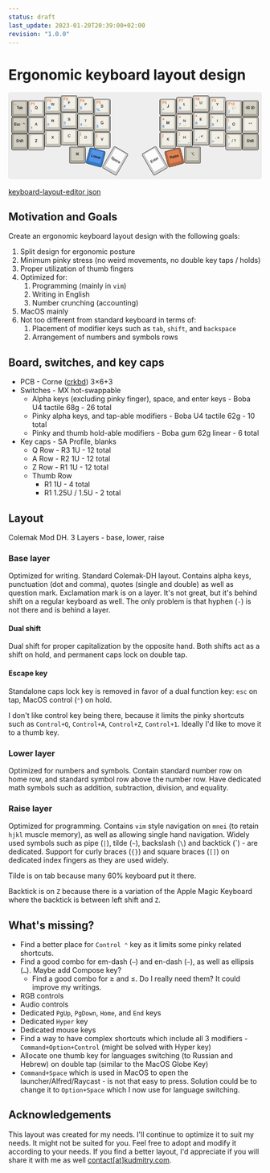 ```yaml
---
status: draft
last_update: 2023-01-20T20:39:00+02:00
revision: "1.0.0"
---
```


# Ergonomic keyboard layout design
![layout](media/keyboard-layout.png)

[keyboard-layout-editor json](media/keyboard-layout.json)

## Motivation and Goals
Create an ergonomic keyboard layout design with the following goals:

1. Split design for ergonomic posture
2. Minimum pinky stress (no weird movements, no double key taps / holds)
3. Proper utilization of thumb fingers
4. Optimized for:
    1. Programming (mainly in `vim`)
    2. Writing in English
    3. Number crunching (accounting)
5. MacOS mainly
6. Not too different from standard keyboard in terms of:
    1. Placement of modifier keys such as `tab`, `shift`, and `backspace`
    2. Arrangement of numbers and symbols rows

## Board, switches, and key caps
* PCB - Corne ([crkbd](https://github.com/foostan/crkbd)) 3×6+3
* Switches - MX hot-swappable
    * Alpha keys (excluding pinky finger), space, and enter keys - Boba U4 tactile 68g - 26 total
    * Pinky alpha keys, and tap-able modifiers - Boba U4 tactile 62g - 10 total
    * Pinky and thumb hold-able modifiers - Boba gum 62g linear - 6 total
* Key caps - SA Profile, blanks
    * Q Row - R3 1U - 12 total
    * A Row - R2 1U - 12 total
    * Z Row - R1 1U - 12 total
    * Thumb Row
        * R1 1U - 4 total
        * R1 1.25U / 1.5U - 2 total

## Layout
Colemak Mod DH. 3 Layers - base, lower, raise

### Base layer
Optimized for writing. Standard Colemak-DH layout. Contains alpha keys, punctuation (dot and comma), quotes (single and double) as well as question
mark. Exclamation mark is on a layer. It's not great, but it's behind shift on a regular keyboard as well.
The only problem is that hyphen (`-`) is not there and is behind a layer.

#### Dual shift
Dual shift for proper capitalization by the opposite hand. Both shifts act as a shift on hold, and permanent caps lock
on double tap.

#### Escape key
Standalone caps lock key is removed in favor of a dual function key: `esc` on tap, MacOS control (`⌃`) on hold.

I don't like control key being there, because it limits the pinky shortcuts such as `Control+Q`, `Control+A`,
`Control+Z`, `Control+1`. Ideally I'd like to move it to a thumb key.

### Lower layer
Optimized for numbers and symbols. Contain standard number row on home row, and standard symbol row above the number
row. Have dedicated math symbols such as addition, subtraction, division, and equality.

### Raise layer
Optimized for programming. Contains `vim` style navigation on `mnei` (to retain `hjkl` muscle memory), as well as
allowing single hand navigation. Widely used symbols such as pipe (`|`), tilde (`~`), backslash (`\`) and backtick (\`) - are dedicated.
Support for curly braces (`{}`) and square braces (`[]`) on dedicated index fingers as they are used widely.

Tilde is on tab because many 60% keyboard put it there.

Backtick is on `Z` because there is a variation of the Apple Magic Keyboard where the backtick is between left shift and
`Z`.

## What's missing?
* Find a better place for `Control ⌃` key as it limits some pinky related shortcuts.
* Find a good combo for em-dash (`—`) and en-dash (`–`), as well as ellipsis (`…`). Maybe add Compose key?
    * Find a good combo for ≥ and ≤. Do I really need them? It could improve my writings.
* RGB controls
* Audio controls
* Dedicated `PgUp`, `PgDown`, `Home`, and `End` keys
* Dedicated `Hyper` key
* Dedicated mouse keys
* Find a way to have complex shortcuts which include all 3 modifiers - `Command+Option+Control` (might be solved with
    Hyper key)
* Allocate one thumb key for languages switching (to Russian and Hebrew) on double tap (similar to the MacOS Globe Key)
* `Command+Space` which is used in MacOS to open the launcher/Alfred/Raycast - is not that easy to press. Solution could
    be to change it to `Option+Space` which I now use for language switching.

## Acknowledgements
This layout was created for my needs. I'll continue to optimize it to suit my needs. It might not be suited for you.
Feel free to adopt and modify it according to your needs. If you find a better layout, I'd appreciate if you will share it
with me as well [contact[at]kudmitry.com](mailto:contact@kudmitry.com).
